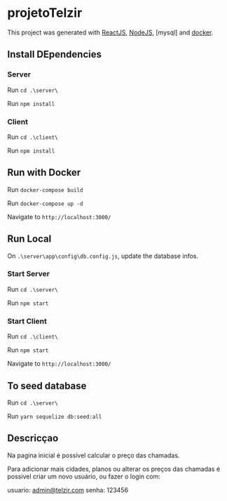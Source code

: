 # projetoTelzir

This project was generated with [ReactJS](https://pt-br.reactjs.org/), [NodeJS](https://nodejs.org/en/), [mysql] and [docker](https://www.docker.com/).

## Install DEpendencies

### Server

Run `cd .\server\`

Run `npm install`

### Client

Run `cd .\client\`

Run `npm install`


## Run with Docker

Run `docker-compose build`

Run `docker-compose up -d`

Navigate to `http://localhost:3000/`

## Run Local
On `.\server\app\config\db.config.js`, update the database infos.

### Start Server

Run `cd .\server\`

Run `npm start`

### Start Client

Run `cd .\client\`

Run `npm start`

Navigate to `http://localhost:3000/`

## To seed database 

Run `cd .\server\`

Run `yarn sequelize db:seed:all`


## Descricçao

Na pagina inicial é possivel calcular o preço das chamadas.

Para adicionar mais cidades, planos ou alterar os preços das chamadas é possivel criar um novo usuário, ou fazer o login com:

usuario: admin@telzir.com
senha: 123456
